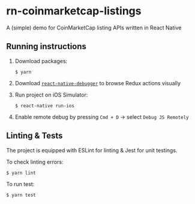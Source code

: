 # rn-coinmarketcap-listings
A (simple) demo for CoinMarketCap listing APIs written in React Native

## Running instructions

  1. Download packages:
     ```shell
     $ yarn
     ```

  2. Download [`react-native-debugger`](https://github.com/jhen0409/react-native-debugger) to browse Redux actions visually

  3. Run project on iOS Simulator:
     ```shell
     $ react-native run-ios
     ```

  4. Enable remote debug by pressing `Cmd + D` -> select `Debug JS Remotely`

## Linting & Tests

The project is equipped with ESLint for linting & Jest for unit testings.

To check linting errors:

  ```shell
  $ yarn lint
  ```

To run test:

  ```shell
  $ yarn test
  ```